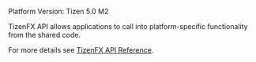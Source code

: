 ﻿Platform Version: Tizen 5.0 M2

TizenFX API allows applications to call into platform-specific functionality from the shared code. 

For more details see [TizenFX API Reference](https://samsung.github.io/TizenFX/API5).
